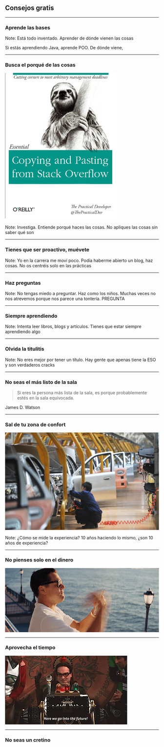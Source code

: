 ## Consejos gratis

---

### Aprende las bases

Note:
Está todo inventado. Aprender de dónde vienen las cosas

Si estás aprendiendo Java, aprende POO. De dónde viene, 

---

### Busca el porqué de las cosas

![stack overflow](assets/img/stackoverflow.jpg)

Note:
Investiga. Entiende porqué haces las cosas. No apliques las cosas sin saber qué son

---

### Tienes que ser proactivo, muévete

Note:
Yo en la carrera me moví poco. Podía haberme abierto un blog, haz cosas. No os centréis solo en las prácticas

---

### Haz preguntas

Note:
No tengas miedo a preguntar. Haz como los niños. Muchas veces no nos atrevemos porque nos parece una tontería. PREGUNTA

---

### Siempre aprendiendo

Note:
Intenta leer libros, blogs y artículos. Tienes que estar siempre aprendiendo algo

---
### Olvida la titulitis 

Note:
No eres mejor por tener un título. Hay gente que apenas tiene la ESO y son verdaderos cracks

---
### No seas el más listo de la sala

> Si eres la persona más lista de la sala, es porque probablemente estés en la sala equivocada.

James D. Watson

---
### Sal de tu zona de confort

![coches](assets/img/coches.jpg)

Note:
¿Cómo se mide la experiencia? 10 años haciendo lo mismo, ¿son 10 años de experiencia?

---
### No pienses solo en el dinero

![wolf](assets/img/wolf.gif)

---
### Aprovecha el tiempo

![time](assets/img/time.gif)

---
### No seas un cretino








